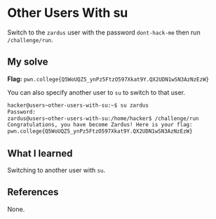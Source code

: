 # Other Users With su
Switch to the `zardus` user with the password `dont-hack-me` then run `/challenge/run`.

## My solve
**Flag:** `pwn.college{Q5WoUQZ5_ynPz5FtzO597Xkat9Y.QX2UDN1wSN3AzNzEzW}`

You can also specify another user to `su` to switch to that user.

```bash
hacker@users~other-users-with-su:~$ su zardus
Password: 
zardus@users~other-users-with-su:/home/hacker$ /challenge/run 
Congratulations, you have become Zardus! Here is your flag:
pwn.college{Q5WoUQZ5_ynPz5FtzO597Xkat9Y.QX2UDN1wSN3AzNzEzW}
```

## What I learned
Switching to another user with `su`.

## References 
None.